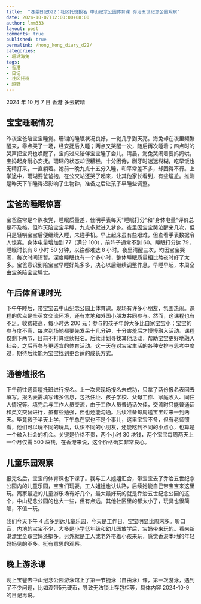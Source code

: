 ```yaml
---
title:  "港漂日记D22：社区托班报名 中山纪念公园体育课 乔治五世纪念公园观察"
date: 2024-10-07T12:00:00+08:00
author: lmm333
layout: post
comments: true
published: true
permalink: /hong_kong_diary_d22/
categories:
- 珊瑚海兔
tags:
- 香港
- 日记
- 社区托班
- 越野
---
```

2024 年 10 月 7 日 香港 多云转晴

## 宝宝睡眠情况
昨夜宝爸陪宝宝睡觉。珊瑚的睡眠状况良好，一觉几乎到天亮。海兔却在夜里频繁醒来，零点哭了一场，经安抚后入睡；两点又哭醒一次，随后再次睡着；四点时的哭声把宝妈也唤醒了，宝妈过来陪伴宝宝睡了会儿。清晨，海兔哭闹着要妈妈哄，宝妈起身耐心安抚。珊瑚的状态却很糟糕，十分困倦，刷牙时迷迷糊糊，吃早饭也无精打采，一直躺着。她前一晚九点十五分入睡，和平常差不多，却困得不行。上学途中，珊瑚要爸爸抱，在公交站还哭了起来，让其他家长看到，有些尴尬。推测是昨天下午睡得迟影响了生物钟，准备之后让孩子早睡些调整。
<!--more-->
## 宝爸的睡眠惊喜
宝爸往常是个熬夜党，睡眠质量差，佳明手表每天"睡眠打分"和"身体电量"评价总是不及格。但昨天陪宝宝早睡，九点多就进入梦乡。夜里因宝宝哭泣醒来几次，但只是轻哄宝宝后便继续入睡，未碰手机。早上起床虽有些艰难，但查看手表数据令人惊喜。身体电量增加到 77（满分 100），前阵子通常不到 60。睡眠打分达 79，睡眠时长有 8 小时 50 分钟，以往都难达 8 小时。夜里清醒三次，均因宝宝哭闹，每次时间短暂。深度睡眠也有一个多小时，整体睡眠质量相比熬夜时好了太多。宝爸意识到陪宝宝早睡好处多多，决心以后继续调整作息，早睡早起，本周全由宝爸陪宝宝睡觉。

## 午后体育课时光
下午午睡后，带宝宝去中山纪念公园上体育课。现场有许多小朋友，氛围热闹。课程的优点是全英文交流环境，还有本地和外国小朋友共同参与。然而，这课程也有不足。收费较高，每小时达 200 元；参与的孩子年龄大多比自家宝宝小；宝宝的参与度不高，每次到场地都要先发呆十几分钟，十分害羞后才慢慢融入活动。课程仅剩下两节，目前不打算继续报名。后续计划寻找其他活动，帮助宝宝更好地融入社会，之后再参与更适宜的体育活动。这一天在对宝宝生活的各种安排与思考中度过，期待后续能为宝宝找到更合适的成长方式。 

## 通善壇报名
下午前往通善壇托班进行报名。上一次来现场报名未成功，只拿了两份报名表回去填写。报名表需填写诸多信息，包括住址、孩子学校、父母工作、家庭收入、同住人情况等。填完后与工作人员交流，由于工作人员普通话欠佳，交流时只能普通话和英文交替进行，虽有些勉强，但也还能沟通。后续准备每周送宝宝过来一到两天。毕竟孩子半天上学，下午总在家也不是个事儿，这里宝宝不多，但有老师照看，他们可以玩不同的玩具，认识不同的小朋友，还能吃到不同的小点心，也算是一个融入社会的机会。关键是价格不贵，两个小时 30 块钱，两个宝宝每周两天上一个月仅需 500 块钱，在香港来说，这个价格确实非常良心。

## 儿童乐园观察
报完名后，宝宝的体育课也下课了。我与工人姐姐汇合，带宝宝去了乔治五世纪念公园内的儿童乐园，宝宝们玩耍，工人姐姐也认认路，后续她能自己带宝宝来这里玩。离家最近的儿童游乐场有好几个，最大最好玩的就是乔治五世纪念公园的这个，中山纪念公园的也大一些，但有点远，其他社区里的都太小了，玩具也很简陋，不值一玩。

我们今天下午 4 点多到达儿童乐园，今天是工作日，宝宝明显比周末多。听口音，内地的宝宝不少，大多是小学低年级和幼儿园放学后，宝妈带来玩的。看来新港漂里全职宝妈还挺多。另外就是工人或老外带着小孩来玩，感觉香港本地的年轻妈妈见的不多。挺有意思的观察。

## 晚上游泳课
晚上宝爸去中山纪念公园游泳馆上了第一节捷泳（自由泳）课，第一次游泳，遇到了不少问题，比如没带5元硬币，导致无法锁上存包柜等，具体内容 2024-10-9 的日记再说。